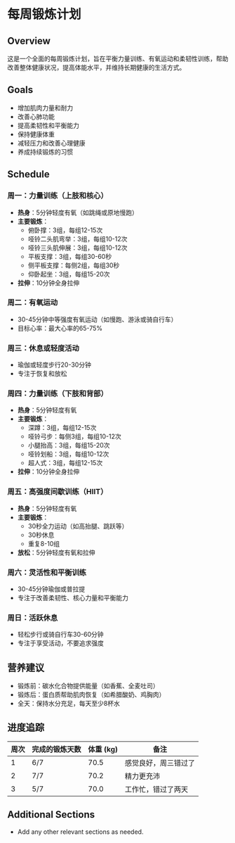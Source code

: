 # 每周锻炼计划

## Overview
这是一个全面的每周锻炼计划，旨在平衡力量训练、有氧运动和柔韧性训练，帮助改善整体健康状况，提高体能水平，并维持长期健康的生活方式。

## Goals
- 增加肌肉力量和耐力
- 改善心肺功能
- 提高柔韧性和平衡能力
- 保持健康体重
- 减轻压力和改善心理健康
- 养成持续锻炼的习惯

## Schedule

### 周一：力量训练（上肢和核心）
- **热身**：5分钟轻度有氧（如跳绳或原地慢跑）
- **主要锻炼**：
  - 俯卧撑：3组，每组12-15次
  - 哑铃二头肌弯举：3组，每组10-12次
  - 哑铃三头肌伸展：3组，每组10-12次
  - 平板支撑：3组，每组30-60秒
  - 侧平板支撑：每侧2组，每组30秒
  - 仰卧起坐：3组，每组15-20次
- **拉伸**：10分钟全身拉伸

### 周二：有氧运动
- 30-45分钟中等强度有氧运动（如慢跑、游泳或骑自行车）
- 目标心率：最大心率的65-75%

### 周三：休息或轻度活动
- 瑜伽或轻度步行20-30分钟
- 专注于恢复和放松

### 周四：力量训练（下肢和背部）
- **热身**：5分钟轻度有氧
- **主要锻炼**：
  - 深蹲：3组，每组12-15次
  - 哑铃弓步：每侧3组，每组10-12次
  - 小腿抬高：3组，每组15-20次
  - 哑铃划船：3组，每组10-12次
  - 超人式：3组，每组12-15次
- **拉伸**：10分钟全身拉伸

### 周五：高强度间歇训练（HIIT）
- **热身**：5分钟轻度有氧
- **主要锻炼**：
  - 30秒全力运动（如高抬腿、跳跃等）
  - 30秒休息
  - 重复8-10组
- **放松**：5分钟轻度有氧和拉伸

### 周六：灵活性和平衡训练
- 30-45分钟瑜伽或普拉提
- 专注于改善柔韧性、核心力量和平衡能力

### 周日：活跃休息
- 轻松步行或骑自行车30-60分钟
- 专注于享受活动，不要追求强度

## 营养建议
- 锻炼前：碳水化合物提供能量（如香蕉、全麦吐司）
- 锻炼后：蛋白质帮助肌肉恢复（如希腊酸奶、鸡胸肉）
- 全天：保持水分充足，每天至少8杯水

## 进度追踪
| 周次 | 完成的锻炼天数 | 体重 (kg) | 备注 |
|------|----------------|-----------|------|
| 1    | 6/7            | 70.5      | 感觉良好，周三错过了 |
| 2    | 7/7            | 70.2      | 精力更充沛 |
| 3    | 5/7            | 70.0      | 工作忙，错过了两天 |

## Additional Sections
- Add any other relevant sections as needed. 